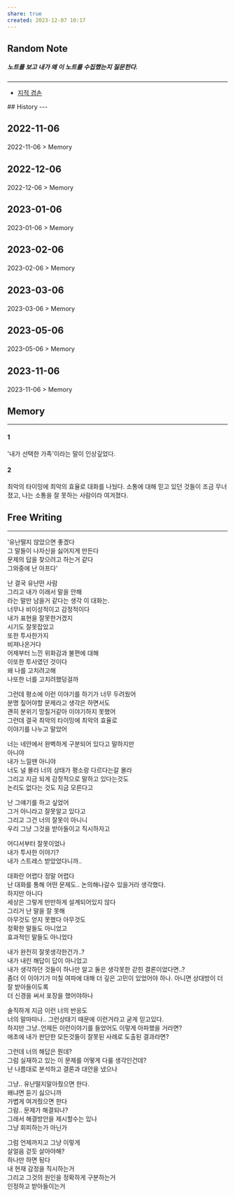 ```yaml
---
share: true
created: 2023-12-07 10:17
---
```


## Random Note
##### 노트를 보고 내가 왜 이 노트를 수집했는지 질문한다.
---
<p><span><ul>
<li><a data-tooltip-position="top" aria-label="Infinity Drawer/지적 겸손.md" data-href="Infinity Drawer/지적 겸손.md" href="Infinity Drawer/지적 겸손.md" class="internal-link" target="_blank" rel="noopener">지적 겸손</a></li>
</ul></span></p>
## History
---
<h2><span><p>2022-11-06</p></span></h2><p><span><p><span alt="2022-11-06 > Memory" src="2022-11-06#Memory" class="internal-embed">2022-11-06 &gt; Memory</span></p></span></p><h2><span><p>2022-12-06</p></span></h2><p><span><p><span alt="2022-12-06 > Memory" src="2022-12-06#Memory" class="internal-embed">2022-12-06 &gt; Memory</span></p></span></p><h2><span><p>2023-01-06</p></span></h2><p><span><p><span alt="2023-01-06 > Memory" src="2023-01-06#Memory" class="internal-embed">2023-01-06 &gt; Memory</span></p></span></p><h2><span><p>2023-02-06</p></span></h2><p><span><p><span alt="2023-02-06 > Memory" src="2023-02-06#Memory" class="internal-embed">2023-02-06 &gt; Memory</span></p></span></p><h2><span><p>2023-03-06</p></span></h2><p><span><p><span alt="2023-03-06 > Memory" src="2023-03-06#Memory" class="internal-embed">2023-03-06 &gt; Memory</span></p></span></p><h2><span><p>2023-05-06</p></span></h2><p><span><p><span alt="2023-05-06 > Memory" src="2023-05-06#Memory" class="internal-embed">2023-05-06 &gt; Memory</span></p></span></p><h2><span><p>2023-11-06</p></span></h2><p><span><p><span alt="2023-11-06 > Memory" src="2023-11-06#Memory" class="internal-embed">2023-11-06 &gt; Memory</span></p></span></p>


## Memory
---
#### 1
'내가 선택한 가족'이라는 말이 인상깊었다.

#### 2
최악의 타이밍에 최악의 효율로 대화를 나눴다.
소통에 대해 믿고 있던 것들이 조금 무너졌고,
나는 소통을 잘 못하는 사람이라 여겨졌다.


## Free Writing
---
'유난떨지 않았으면 좋겠다  
그 말들이 나자신을 싫어지게 만든다  
문제의 답을 찾으려고 하는거 같다  
그와중에 난 아프다'
  
난 결국 유난떤 사람  
그리고 내가 이래서 말을 안해  
라는 말만 남을거 같다는 생각 이 대화는.  
너무나 비이성적이고 감정적이다  
내가 표현을 잘못한거겠지  
시기도 잘못잡았고  
또한 투사한가지  
비져나온거다  
어제부터 느낀 위화감과 불편에 대해  
이또한 투사였던 것이다  
왜 나를 고치려고해   
나또한 너를 고치려했덩걸까  
  
그런데 평소에 이런 이야기를 하기가 너무 두려웠어  
분명 짚어야할 문제라고 생각은 하면서도  
괜히 분위기 망칠거같아 이야기하지 못했어  
그런데 결국 최악의 타이밍에 최악의 효율로  
이야기를 나누고 말았어  
  
너는 네안에서 완벽하게 구분되어 있다고 말하지만  
아니야  
내가 느낄땐 아니야  
너도 널 몰라 너의 상태가 평소랑 다르다는갈 몰라  
그리고 지금 되게 감정적으로 말하고 있다는것도   
논리도 없다는 것도 지금 모른다고  
  
난 그얘기를 하고 싶었어  
그거 아니라고 잘못알고 있다고  
그리고 그건 너의 잘못이 아니니   
우리 그냥 그것을 받아들이고 직시하자고  
  
어디서부터 잘못이었나  
내가 투사한 이야기?  
내가 스트레스 받았었다니까..  
  
대화란 어렵다 정말 어렵다  
난 대화를 통해 어떤 문제도.. 논의해나갈수 있을거라 생각했다.  
하지만 아니다  
세상은 그렇게 만만하게 설계되어있지 않다  
그리거 난 말을 잘 못해  
아무것도 얻지 못했다 아무것도  
정확한 말들도 아니었고   
효과적인 말들도 아니었다  
  
  
내가 완전히 잘못생각한건가..?  
내가 내린 해답이 답이 아니었고  
내가 생각하던 것들이 하나만 알고 둘은 생각못한 갇힌 결론이었다면..?  
좀더 이 이야기가 미칠 여파에 대해 더 깊은 고민이 있었어야 하나. 아니면 상대방이 더 잘 받아들이도록  
더 신경을 써서 포장을 했어야하나  
  
솔직하게 지금 이런 너의 반응도  
너의 말마따나.. 그런상태기 때문에 이런거라고 굳게 믿고있다.  
하지만 그냥..언제든 이런이야기를 들었어도 이렇게 아파했을 거라면?  
애초에 내가 판단한 모든것들이 잘못된 사례로 도출된 결과라면?  
  
그런데 너의 해답은 뭔데?   
그럼 실재하고 있는 이 문제를 어떻게 다룰 생각인건데?  
난 나름대로 분석하고 결론과 대안을 냈으나  
  
그냥.. 유난떨지말아줬으면 한다.  
왜냐면 듣기 싫으니까  
가볍게 여겨줬으면 한다  
그람.. 문제가 해결되나?  
그래서 해결방안을 제시할수는 있나  
그냥 회피하는가 아닌가  
  
그럼 언제까지고 그냥 이렇게  
살얼음 걷듯 살아야해?  
하나만 하면 됭다  
내 현재 감정을 직시하는거  
그리고 그것의 원인을 정확하게 구분하는거  
인정하고 받아들이는거